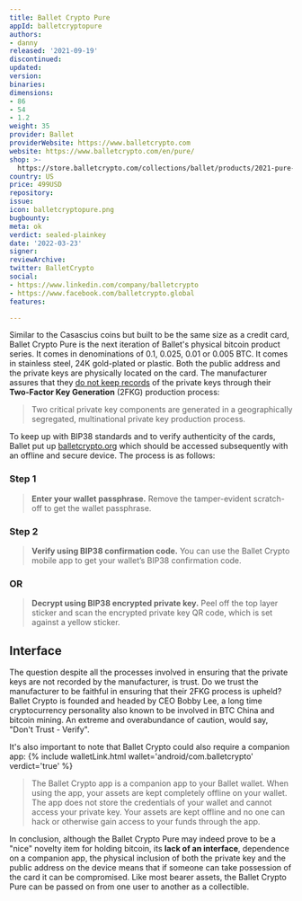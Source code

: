 ```yaml
---
title: Ballet Crypto Pure
appId: balletcryptopure
authors:
- danny
released: '2021-09-19'
discontinued: 
updated: 
version: 
binaries: 
dimensions:
- 86
- 54
- 1.2
weight: 35
provider: Ballet
providerWebsite: https://www.balletcrypto.com
website: https://www.balletcrypto.com/en/pure/
shop: >-
  https://store.balletcrypto.com/collections/ballet/products/2021-pure-bitcoin-signature-set
country: US
price: 499USD
repository: 
issue: 
icon: balletcryptopure.png
bugbounty: 
meta: ok
verdict: sealed-plainkey
date: '2022-03-23'
signer: 
reviewArchive: 
twitter: BalletCrypto
social:
- https://www.linkedin.com/company/balletcrypto
- https://www.facebook.com/balletcrypto.global
features: 

---
```


Similar to the Casascius coins but built to be the same size as a credit card, Ballet Crypto Pure is the next iteration of Ballet's physical bitcoin product series. It comes in denominations of 0.1, 0.025, 0.01 or 0.005 BTC. It comes in stainless steel, 24K gold-plated or plastic. Both the public address and the private keys are physically located on the card. The manufacturer assures that they [do not keep records](https://www.balletcrypto.com/en/2FKG/) of the private keys through their **Two-Factor Key Generation** (2FKG) production process:

> Two critical private key components are generated in a geographically segregated, multinational private key production process.

To keep up with BIP38 standards and to verify authenticity of the cards, Ballet put up [balletcrypto.org](https://balletcrypto.org) which should be accessed subsequently with an offline and secure device. The process is as follows:

### Step 1

> **Enter your wallet passphrase.** Remove the tamper-evident scratch-off to get the wallet passphrase.

### Step 2

> **Verify using BIP38 confirmation code.** You can use the Ballet Crypto mobile app to get your wallet’s BIP38 confirmation code.

### OR

> **Decrypt using BIP38 encrypted private key.** Peel off the top layer sticker and scan the encrypted private key QR code, which is set against a yellow sticker.

## Interface

The question despite all the processes involved in ensuring that the private keys are not recorded by the manufacturer, is trust. Do we trust the manufacturer to be faithful in ensuring that their 2FKG process is upheld? Ballet Crypto is founded and headed by CEO Bobby Lee, a long time cryptocurrency personality also known to be involved in BTC China and bitcoin mining. An extreme and overabundance of caution, would say, "Don't Trust - Verify". 

It's also important to note that Ballet Crypto could also require a companion app: {% include walletLink.html wallet='android/com.balletcrypto' verdict='true' %}

> The Ballet Crypto app is a companion app to your Ballet wallet. When using the app, your assets are kept completely offline on your wallet. The app does not store the credentials of your wallet and cannot access your private key. Your assets are kept offline and no one can hack or otherwise gain access to your funds through the app.

In conclusion, although the Ballet Crypto Pure may indeed prove to be a "nice" novelty item for holding bitcoin, its **lack of an interface**, dependence on a companion app, the physical inclusion of both the private key and the public address on the device means that if someone can take possession of the card it can be compromised. Like most bearer assets, the Ballet Crypto Pure can be passed on from one user to another as a collectible.